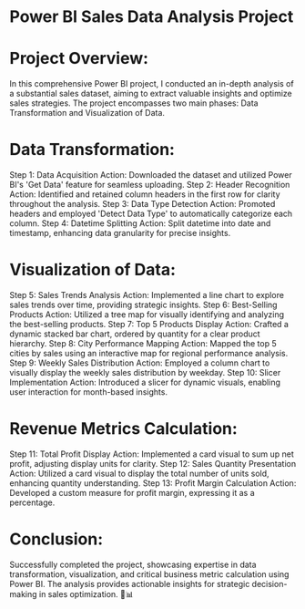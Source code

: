 # Power BI Sales Data Analysis Project
# Project Overview:
In this comprehensive Power BI project, I conducted an in-depth analysis of a substantial sales dataset, aiming to extract valuable insights and optimize sales strategies. The project encompasses two main phases: Data Transformation and Visualization of Data.

# Data Transformation:
Step 1: Data Acquisition
Action: Downloaded the dataset and utilized Power BI's 'Get Data' feature for seamless uploading.
Step 2: Header Recognition
Action: Identified and retained column headers in the first row for clarity throughout the analysis.
Step 3: Data Type Detection
Action: Promoted headers and employed 'Detect Data Type' to automatically categorize each column.
Step 4: Datetime Splitting
Action: Split datetime into date and timestamp, enhancing data granularity for precise insights.
# Visualization of Data:
Step 5: Sales Trends Analysis
Action: Implemented a line chart to explore sales trends over time, providing strategic insights.
Step 6: Best-Selling Products
Action: Utilized a tree map for visually identifying and analyzing the best-selling products.
Step 7: Top 5 Products Display
Action: Crafted a dynamic stacked bar chart, ordered by quantity for a clear product hierarchy.
Step 8: City Performance Mapping
Action: Mapped the top 5 cities by sales using an interactive map for regional performance analysis.
Step 9: Weekly Sales Distribution
Action: Employed a column chart to visually display the weekly sales distribution by weekday.
Step 10: Slicer Implementation
Action: Introduced a slicer for dynamic visuals, enabling user interaction for month-based insights.
# Revenue Metrics Calculation:
Step 11: Total Profit Display
Action: Implemented a card visual to sum up net profit, adjusting display units for clarity.
Step 12: Sales Quantity Presentation
Action: Utilized a card visual to display the total number of units sold, enhancing quantity understanding.
Step 13: Profit Margin Calculation
Action: Developed a custom measure for profit margin, expressing it as a percentage.
# Conclusion:
Successfully completed the project, showcasing expertise in data transformation, visualization, and critical business metric calculation using Power BI. The analysis provides actionable insights for strategic decision-making in sales optimization. 🚀📊
